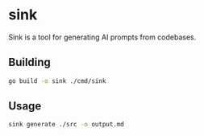 # sink

Sink is a tool for generating AI prompts from codebases.

## Building

```sh
go build -o sink ./cmd/sink
```

## Usage

```sh
sink generate ./src -o output.md
```
